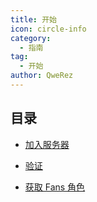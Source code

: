 ```yaml
---
title: 开始
icon: circle-info
category:
  - 指南
tag:
  - 开始
author: QweRez
---
```


## 目录

- [加入服务器](join.md)

- [验证](verify.md)

- [获取 Fans 角色](sign-in.md)
